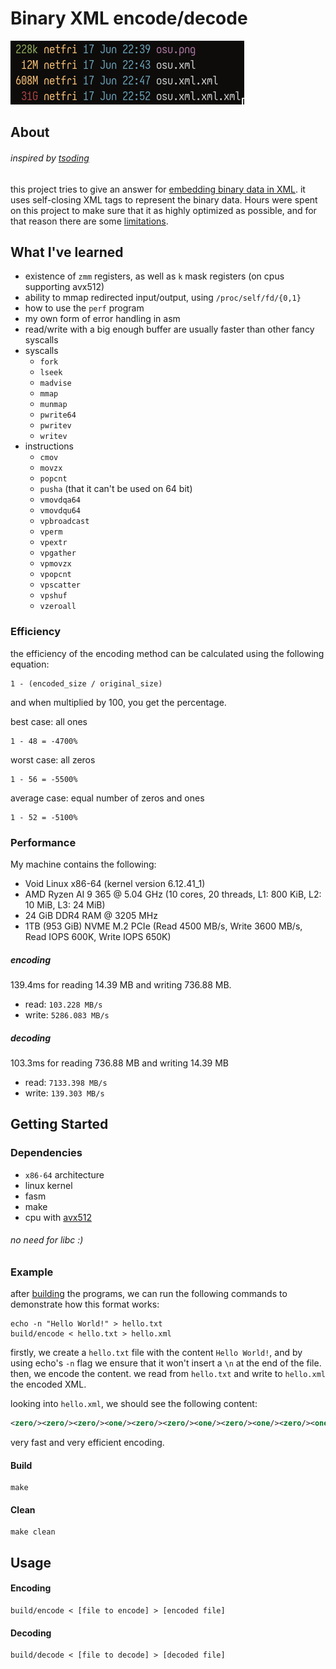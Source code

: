 # Binary XML encode/decode

<img src='assets/showcase.png'>

## About
###### inspired by [tsoding](https://x.com/tsoding/status/1920853382878642495)
this project tries to give an answer for [embedding binary data in XML](https://stackoverflow.com/questions/19893/how-do-you-embed-binary-data-in-xml).
it uses self-closing XML tags to represent the binary data.
Hours were spent on this project to make sure that it as highly optimized as possible, and for that reason there are some [limitations](#dependencies).

## What I've learned
 - existence of `zmm` registers, as well as `k` mask registers (on cpus supporting avx512)
 - ability to mmap redirected input/output, using `/proc/self/fd/{0,1}`
 - how to use the `perf` program
 - my own form of error handling in asm
 - read/write with a big enough buffer are usually faster than other fancy syscalls
 - syscalls
    * `fork`
    * `lseek`
    * `madvise`
    * `mmap`
    * `munmap`
    * `pwrite64`
    * `pwritev`
    * `writev`
 - instructions
    * `cmov`
    * `movzx`
    * `popcnt`
    * `pusha` (that it can't be used on 64 bit)
    * `vmovdqa64`
    * `vmovdqu64`
    * `vpbroadcast`
    * `vperm`
    * `vpextr`
    * `vpgather`
    * `vpmovzx`
    * `vpopcnt`
    * `vpscatter`
    * `vpshuf`
    * `vzeroall`

### Efficiency
the efficiency of the encoding method can be calculated using the following equation:
```
1 - (encoded_size / original_size)
```
and when multiplied by 100, you get the percentage.

best case: all ones
```
1 - 48 = -4700%
```

worst case: all zeros
```
1 - 56 = -5500%
```

average case: equal number of zeros and ones
```
1 - 52 = -5100%
```

### Performance
My machine contains the following:
 - Void Linux x86-64 (kernel version 6.12.41_1)
 - AMD Ryzen AI 9 365 @ 5.04 GHz (10 cores, 20 threads, L1: 800 KiB, L2: 10 MiB, L3: 24 MiB)
 - 24 GiB DDR4 RAM @ 3205 MHz
 - 1TB (953 GiB) NVME M.2 PCIe (Read 4500 MB/s, Write 3600 MB/s, Read IOPS 600K, Write IOPS 650K)


##### encoding
139.4ms for reading 14.39 MB and writing 736.88 MB.
 - read:  `103.228 MB/s`
 - write: `5286.083 MB/s`

##### decoding
103.3ms for reading 736.88 MB and writing 14.39 MB
 - read:  `7133.398 MB/s`
 - write: `139.303 MB/s`

## Getting Started

### Dependencies
 - `x86-64` architecture
 - linux kernel
 - fasm
 - make
 - cpu with [avx512](https://en.wikipedia.org/wiki/AVX-512#CPUs_with_AVX-512)

###### no need for libc :)

### Example
after [building](#build) the programs, we can run the following commands to demonstrate how this format works:
```shell
echo -n "Hello World!" > hello.txt
build/encode < hello.txt > hello.xml
```

firstly, we create a `hello.txt` file with the content `Hello World!`, and by using echo's `-n` flag we ensure that it won't insert a `\n` at the end of the file.
then, we encode the content. we read from `hello.txt` and write to `hello.xml` the encoded XML.

looking into `hello.xml`, we should see the following content:
```xml
<zero/><zero/><zero/><one/><zero/><zero/><one/><zero/><one/><zero/><one/><zero/><zero/><one/><one/><zero/><zero/><zero/><one/><one/><zero/><one/><one/><zero/><zero/><zero/><one/><one/><zero/><one/><one/><zero/><one/><one/><one/><one/><zero/><one/><one/><zero/><zero/><zero/><zero/><zero/><zero/><one/><zero/><zero/><one/><one/><one/><zero/><one/><zero/><one/><zero/><one/><one/><one/><one/><zero/><one/><one/><zero/><zero/><one/><zero/><zero/><one/><one/><one/><zero/><zero/><zero/><one/><one/><zero/><one/><one/><zero/><zero/><zero/><one/><zero/><zero/><one/><one/><zero/><one/><zero/><zero/><zero/><zero/><one/><zero/><zero/>
```

very fast and very efficient encoding.

#### Build
```shell
make
```

#### Clean
```shell
make clean
```

## Usage

#### Encoding
```shell
build/encode < [file to encode] > [encoded file]
```

#### Decoding
```shell
build/decode < [file to decode] > [decoded file]
```
